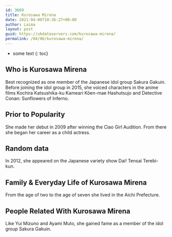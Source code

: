 ```yaml
---
id: 3669
title: Kurosawa Mirena
date: 2021-04-06T10:36:27+00:00
author: Laima
layout: post
guid: https://ukdataservers.com/kurosawa-mirena/
permalink: /04/06/kurosawa-mirena/
---
```


* some text
{: toc}


## Who is Kurosawa Mirena
                  
                  
                  
Best recognized as one member of the Japanese idol group Sakura Gakuin. Before joining the idol group in 2015, she voiced characters in the anime films Kochira Katsushika-ku Kameari Kōen-mae Hashutsujo and Detective Conan: Sunflowers of Inferno.
                  
              
            
              
            
                
                
                
## Prior to Popularity
                  
                  
                  
She made her debut in 2009 after winning the Ciao Girl Audition. From there she began her career as a child actress.
                  
              
            
              
            
                
                
                
## Random data
                  
                  
                  
In 2012, she appeared on the Japanese variety show Dai! Tensai Terebi-kun.
                  
              
            
              
            
                
                
                
## Family & Everyday Life of Kurosawa Mirena
                  
                  
                  
From the age of two to the age of seven she lived in the Aichi Prefecture.
                  
              
            
              
            
                
                
                
## People Related With Kurosawa Mirena
                  
                  
                  
Like Yui Mizuno and Ayami Muto, she gained fame as a member of the idol group Sakura Gakuin.
                  
              
            
              
            
                
              
            
              
              
            
            
              
            
          
          
          